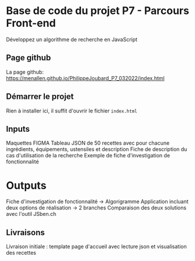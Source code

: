 # Base de code du projet P7 - Parcours Front-end
Développez un algorithme de recherche en JavaScript

## Page github
La page github: https://menallen.github.io/PhilippeJoubard_P7_032022/index.html

## Démarrer le projet
Rien à installer ici, il suffit d'ouvrir le fichier `index.html`

## Inputs
Maquettes FIGMA
Tableau JSON de 50 recettes avec pour chacune ingrédients, équipements, ustensiles et description
Fiche de description du cas d'utilisation de la recherche
Exemple de fiche d'investigation de fonctionnalité

# Outputs
Fiche d'investigation de fonctionnalité -> Algorigramme
Application incluant deux options de réalisation -> 2 branches
Comparaison des deux solutions avec l'outil JSben.ch

## Livraisons
Livraison initiale : template page d'accueil avec lecture json et visualisation des recettes
